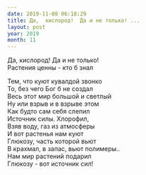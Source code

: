 ```yaml
---
date: 2019-11-08 06:18:29
title: Да,  кислород!  Да и не только! ...
layout: post
year: 2019
month: 11
---
```

Да,  кислород!  Да и не только! <br/>
Растения ценны -  кто б знал <br/>
<!--more-->
Тем, что куют кувалдой звонко <br/>
То,  без чего Бог б не создал <br/>
Весь этот мир большой и светлый <br/>
Ну или взрыв и в взрыве этом<br/>
Как будто сам себя слепил<br/>
Источник силы. Хлорофил, <br/>
Взяв воду,  газ из атмосферы<br/>
И вот растенья нам куют <br/>
Глюкозу, часть которой вьют <br/>
В крахмал,  в запас,  вьют полимеры.. <br/>
Нам мир растений подарил <br/>
Глюкозу - вот источник сил!<br/>